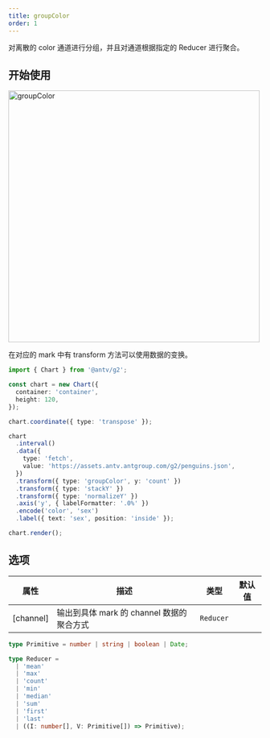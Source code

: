 ```yaml
---
title: groupColor
order: 1
---
```


对离散的 color 通道进行分组，并且对通道根据指定的 Reducer 进行聚合。

## 开始使用

<img alt="groupColor" src="https://mdn.alipayobjects.com/mdn/huamei_qa8qxu/afts/img/A*6CbxQ6P9bFcAAAAAAAAAAAAADmJ7AQ" width="500" />

在对应的 mark 中有 transform 方法可以使用数据的变换。

```ts
import { Chart } from '@antv/g2';

const chart = new Chart({
  container: 'container',
  height: 120,
});

chart.coordinate({ type: 'transpose' });

chart
  .interval()
  .data({
    type: 'fetch',
    value: 'https://assets.antv.antgroup.com/g2/penguins.json',
  })
  .transform({ type: 'groupColor', y: 'count' })
  .transform({ type: 'stackY' })
  .transform({ type: 'normalizeY' })
  .axis('y', { labelFormatter: '.0%' })
  .encode('color', 'sex')
  .label({ text: 'sex', position: 'inside' });

chart.render();
```

## 选项

| 属性               | 描述                                           | 类型                     | 默认值                 |
|-------------------|------------------------------------------------|-------------------------|-----------------------|
| [channel]         | 输出到具体 mark 的 channel 数据的聚合方式          | `Reducer`               |                       |

```ts
type Primitive = number | string | boolean | Date;

type Reducer =
  | 'mean'
  | 'max'
  | 'count'
  | 'min'
  | 'median'
  | 'sum'
  | 'first'
  | 'last'
  | ((I: number[], V: Primitive[]) => Primitive);
```

